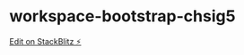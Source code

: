 # workspace-bootstrap-chsig5

[Edit on StackBlitz ⚡️](https://stackblitz.com/edit/workspace-bootstrap-chsig5)